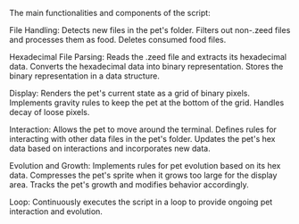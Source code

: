 The main functionalities and components of the script:

File Handling:
Detects new files in the pet's folder.
Filters out non-.zeed files and processes them as food.
Deletes consumed food files.

Hexadecimal File Parsing:
Reads the .zeed file and extracts its hexadecimal data.
Converts the hexadecimal data into binary representation.
Stores the binary representation in a data structure.

Display:
Renders the pet's current state as a grid of binary pixels.
Implements gravity rules to keep the pet at the bottom of the grid.
Handles decay of loose pixels.

Interaction:
Allows the pet to move around the terminal.
Defines rules for interacting with other data files in the pet's folder.
Updates the pet's hex data based on interactions and incorporates new data.

Evolution and Growth:
Implements rules for pet evolution based on its hex data.
Compresses the pet's sprite when it grows too large for the display area.
Tracks the pet's growth and modifies behavior accordingly.

Loop:
Continuously executes the script in a loop to provide ongoing pet interaction and evolution.
